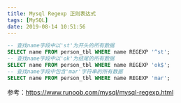 ```yaml
---
title: Mysql Regexp 正则表达式
tags: [MySQL]
date: 2019-08-14 10:51:56
---
```


```sql
-- 查找name字段中以'st'为开头的所有数据
SELECT name FROM person_tbl WHERE name REGEXP '^st';
-- 查找name字段中以'ok'为结尾的所有数据
SELECT name FROM person_tbl WHERE name REGEXP 'ok$';
-- 查找name字段中包含'mar'字符串的所有数据
SELECT name FROM person_tbl WHERE name REGEXP 'mar';
```
参考：https://www.runoob.com/mysql/mysql-regexp.html
